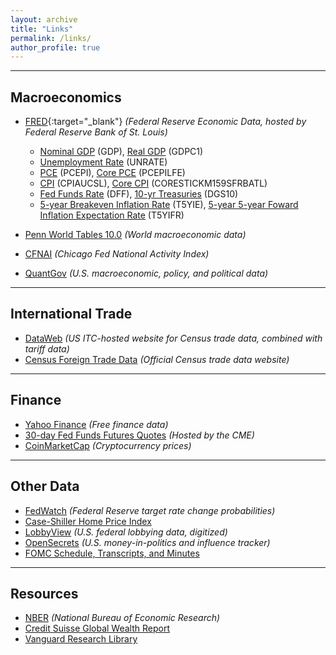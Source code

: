 ```yaml
---
layout: archive
title: "Links"
permalink: /links/
author_profile: true
---
```


---


Macroeconomics
---

- [FRED](https://fred.stlouisfed.org/){:target="_blank"} *(Federal Reserve Economic Data, hosted by Federal Reserve Bank of St. Louis)*

  - [Nominal GDP](https://fred.stlouisfed.org/series/GDP) (GDP), [Real GDP](https://fred.stlouisfed.org/series/GDPC1) (GDPC1)
  - [Unemployment Rate](https://fred.stlouisfed.org/series/UNRATE) (UNRATE)
  - [PCE](https://fred.stlouisfed.org/series/PCEPI) (PCEPI), [Core PCE](https://fred.stlouisfed.org/series/PCEPILFE) (PCEPILFE)
  - [CPI](https://fred.stlouisfed.org/series/CPIAUCSL) (CPIAUCSL), [Core CPI](https://fred.stlouisfed.org/series/CORESTICKM159SFRBATL) (CORESTICKM159SFRBATL)
  - [Fed Funds Rate](https://fred.stlouisfed.org/series/DFF) (DFF), [10-yr Treasuries](https://fred.stlouisfed.org/series/DGS10) (DGS10)
  - [5-year Breakeven Inflation Rate](https://fred.stlouisfed.org/series/T5YIE) (T5YIE), [5-year 5-year Foward Inflation Expectation Rate](https://fred.stlouisfed.org/series/T5YIFR) (T5YIFR)

- [Penn World Tables 10.0](https://www.rug.nl/ggdc/productivity/pwt/?lang=en) *(World macroeconomic data)*

- [CFNAI](https://www.chicagofed.org/research/data/cfnai/current-data) *(Chicago Fed National Activity Index)*

- [QuantGov](https://www.quantgov.org/) *(U.S. macroeconomic, policy, and political data)*

  

---

International Trade
---

- [DataWeb](https://dataweb.usitc.gov/) *(US ITC-hosted website for Census trade data, combined with tariff data)*
- [Census Foreign Trade Data](https://www.census.gov/foreign-trade/data/index.html) *(Official Census trade data website)*

---

Finance
---

- [Yahoo Finance](https://finance.yahoo.com/) *(Free finance data)*
- [30-day Fed Funds Futures Quotes](https://www.cmegroup.com/markets/interest-rates/stirs/30-day-federal-fund.quotes.html) *(Hosted by the CME)*
- [CoinMarketCap](https://coinmarketcap.com/) *(Cryptocurrency prices)*

---


Other Data
---

- [FedWatch](https://www.cmegroup.com/trading/interest-rates/countdown-to-fomc.html) *(Federal Reserve target rate change probabilities)*
- [Case-Shiller Home Price Index](https://www.spglobal.com/spdji/en/index-family/indicators/sp-corelogic-case-shiller/sp-corelogic-case-shiller-composite/#overview) 
- [LobbyView](https://www.lobbyview.org/) *(U.S. federal lobbying data, digitized)*
- [OpenSecrets](https://www.opensecrets.org/) *(U.S. money-in-politics and influence tracker)*
- [FOMC Schedule, Transcripts, and Minutes](https://www.federalreserve.gov/monetarypolicy/fomccalendars.htm) 


---

Resources
---

- [NBER](https://www.nber.org/) *(National Bureau of Economic Research)*
- [Credit Suisse Global Wealth Report](https://www.credit-suisse.com/about-us/en/reports-research/global-wealth-report.html) 
- [Vanguard Research Library](https://corporate.vanguard.com/content/corporatesite/us/en/corp/what-we-think/research-library.html) 